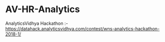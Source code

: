 # AV-HR-Analytics
AnalyticsVidhya Hackathon :- https://datahack.analyticsvidhya.com/contest/wns-analytics-hackathon-2018-1/
